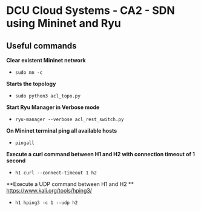 # DCU Cloud Systems - CA2 - SDN using Mininet and Ryu 


## Useful commands

**Clear existent Mininet network**
- `sudo mn -c`

**Starts the topology**
- `sudo python3 acl_topo.py`

**Start Ryu Manager in Verbose mode**
- `ryu-manager --verbose acl_rest_switch.py`

**On Mininet terminal ping all available hosts**
- `pingall`

**Execute a curl command between H1 and H2 with connection timeout of 1 second**
- `h1 curl --connect-timeout 1 h2`

**Execute a UDP command between H1 and H2 ** https://www.kali.org/tools/hping3/
- `h1 hping3 -c 1 --udp h2`



